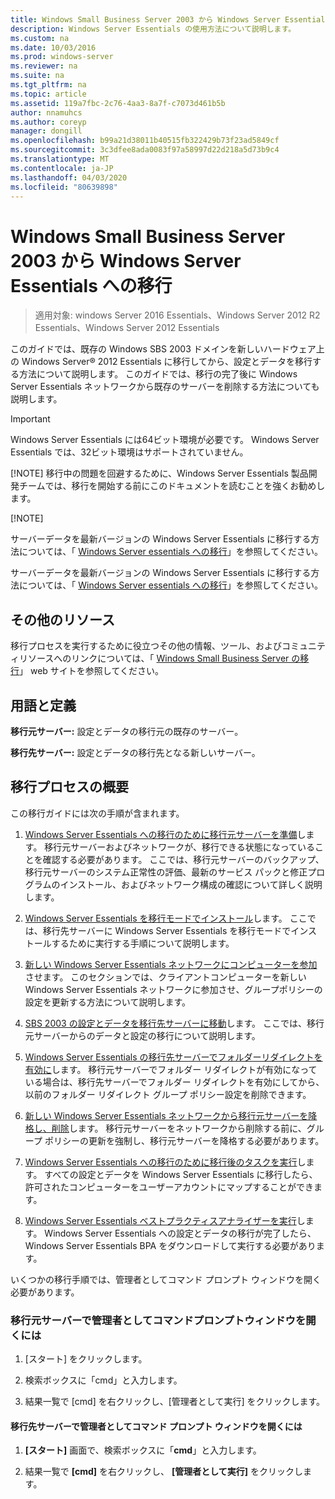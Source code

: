 ```yaml
---
title: Windows Small Business Server 2003 から Windows Server Essentials への移行
description: Windows Server Essentials の使用方法について説明します。
ms.custom: na
ms.date: 10/03/2016
ms.prod: windows-server
ms.reviewer: na
ms.suite: na
ms.tgt_pltfrm: na
ms.topic: article
ms.assetid: 119a7fbc-2c76-4aa3-8a7f-c7073d461b5b
author: nnamuhcs
ms.author: coreyp
manager: dongill
ms.openlocfilehash: b99a21d38011b40515fb322429b73f23ad5849cf
ms.sourcegitcommit: 3c3dfee8ada0083f97a58997d22d218a5d73b9c4
ms.translationtype: MT
ms.contentlocale: ja-JP
ms.lasthandoff: 04/03/2020
ms.locfileid: "80639898"
---
```

# <a name="migrate-windows-small-business-server-2003-to-windows-server-essentials"></a>Windows Small Business Server 2003 から Windows Server Essentials への移行

>適用対象: windows Server 2016 Essentials、Windows Server 2012 R2 Essentials、Windows Server 2012 Essentials

このガイドでは、既存の Windows SBS 2003 ドメインを新しいハードウェア上の Windows Server® 2012 Essentials に移行してから、設定とデータを移行する方法について説明します。 このガイドでは、移行の完了後に Windows Server Essentials ネットワークから既存のサーバーを削除する方法についても説明します。  
  
> [!IMPORTANT]
>   Windows Server Essentials には64ビット環境が必要です。  Windows Server Essentials では、32ビット環境はサポートされていません。  
> 
> [!NOTE]
>  移行中の問題を回避するために、Windows Server Essentials 製品開発チームでは、移行を開始する前にこのドキュメントを読むことを強くお勧めします。  
> 
> [!NOTE]
> 
>  サーバーデータを最新バージョンの Windows Server Essentials に移行する方法については、「 [Windows Server essentials への移行](Migrate-from-Previous-Versions-to-Windows-Server-Essentials-or-Windows-Server-Essentials-Experience.md)」を参照してください。  
> 
>  サーバーデータを最新バージョンの Windows Server Essentials に移行する方法については、「 [Windows Server essentials への移行](../migrate/Migrate-from-Previous-Versions-to-Windows-Server-Essentials-or-Windows-Server-Essentials-Experience.md)」を参照してください。  

  
## <a name="additional-resources"></a>その他のリソース  
 移行プロセスを実行するために役立つその他の情報、ツール、およびコミュニティリソースへのリンクについては、「 [Windows Small Business Server の移行](https://go.microsoft.com/fwlink/?LinkId=217520)」 web サイトを参照してください。  
  
## <a name="terms-and-definitions"></a>用語と定義  
 **移行元サーバー:** 設定とデータの移行元の既存のサーバー。  
  
 **移行先サーバー:** 設定とデータの移行先となる新しいサーバー。  
  
## <a name="migration-process-summary"></a>移行プロセスの概要  
 この移行ガイドには次の手順が含まれます。  
  

1.  [Windows Server Essentials への移行のために移行元サーバーを準備](Prepare-your-Source-Server-for-Windows-Server-Essentials-migration.md)します。  移行元サーバーおよびネットワークが、移行できる状態になっていることを確認する必要があります。 ここでは、移行元サーバーのバックアップ、移行元サーバーのシステム正常性の評価、最新のサービス パックと修正プログラムのインストール、およびネットワーク構成の確認について詳しく説明します。  
  
2.  [Windows Server Essentials を移行モードでインストール](Install-Windows-Server-Essentials-in-migration-mode.md)します。  ここでは、移行先サーバーに Windows Server Essentials を移行モードでインストールするために実行する手順について説明します。  
  
3.  [新しい Windows Server Essentials ネットワークにコンピューターを参加](Join-computers-to-the-new-Windows-Server-Essentials-network.md)させます。  このセクションでは、クライアントコンピューターを新しい Windows Server Essentials ネットワークに参加させ、グループポリシーの設定を更新する方法について説明します。  
  
4.  [SBS 2003 の設定とデータを移行先サーバーに移動](Move-Windows-SBS-2003-settings-and-data-to-the-Destination-Server-for-Windows-Server-Essentials-migration.md)します。  ここでは、移行元サーバーからのデータと設定の移行について説明します。  
  
5.  [Windows Server Essentials の移行先サーバーでフォルダーリダイレクトを有効に](Enable-folder-redirection-on-the-Windows-Server-Essentials-Destination-Server.md)します。  移行元サーバーでフォルダー リダイレクトが有効になっている場合は、移行先サーバーでフォルダー リダイレクトを有効にしてから、以前のフォルダー リダイレクト グループ ポリシー設定を削除できます。  
  
6.  [新しい Windows Server Essentials ネットワークから移行元サーバーを降格し、削除](Demote-and-remove-the-Source-Server-from-the-new-Windows-Server-Essentials-network.md)します。  移行元サーバーをネットワークから削除する前に、グループ ポリシーの更新を強制し、移行元サーバーを降格する必要があります。  
  
7.  [Windows Server Essentials への移行のために移行後のタスクを実行](Perform-post-migration-tasks-for-Windows-Server-Essentials-migration.md)します。  すべての設定とデータを Windows Server Essentials に移行したら、許可されたコンピューターをユーザーアカウントにマップすることができます。  
  
8.  [Windows Server Essentials ベストプラクティスアナライザーを実行](Run-the-Windows-Server-Essentials-Best-Practices-Analyzer.md)します。  Windows Server Essentials への設定とデータの移行が完了したら、Windows Server Essentials BPA をダウンロードして実行する必要があります。   

  
 いくつかの移行手順では、管理者としてコマンド プロンプト ウィンドウを開く必要があります。  
  
###  <a name="to-open-a-command-prompt-window-on-the-source-server-as-an-administrator"></a><a name="BKMK_OpenACommandPromptAsAdmin"></a>移行元サーバーで管理者としてコマンドプロンプトウィンドウを開くには  
  
1.  [スタート] をクリックします。  
  
2.  検索ボックスに「cmd」と入力します。  
  
3.  結果一覧で [cmd] を右クリックし、[管理者として実行] をクリックします。  
  
#### <a name="to-open-a-command-prompt-window-on-the-destination-server-as-an-administrator"></a>移行先サーバーで管理者としてコマンド プロンプト ウィンドウを開くには  
  
1.  **[スタート]** 画面で、検索ボックスに「**cmd**」と入力します。  
  
2.  結果一覧で **[cmd]** を右クリックし、 **[管理者として実行]** をクリックします。

